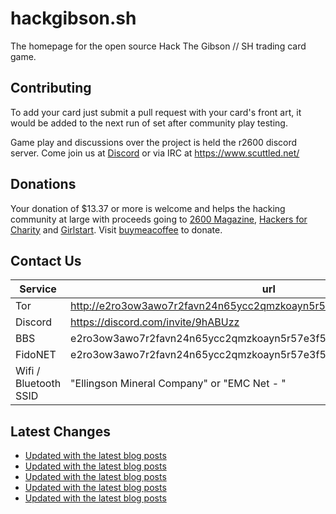 # hackgibson.sh
The homepage for the open source Hack The Gibson // SH trading card game.


## Contributing

To add your card just submit a pull request with your card's front art, it would be added to the next run of set after community play testing.

Game play and discussions over the project is held the r2600 discord server. Come join us at [Discord](https://discord.com/invite/9hABUzz) or via IRC at https://www.scuttled.net/


## Donations

Your donation of $13.37 or more is welcome and helps the hacking community at large with proceeds going to [2600 Magazine](https://2600.com/), [Hackers for Charity](https://hackersforcharity.org) and [Girlstart](https://girlstart.org).  Visit [buymeacoffee](https://www.buymeacoffee.com/hackgibson.sh) to donate.


## Contact Us

Service | url
-|-
Tor | http://e2ro3ow3awo7r2favn24n65ycc2qmzkoayn5r57e3f56nvjwdcgg32ad.onion
Discord | https://discord.com/invite/9hABUzz
BBS | e2ro3ow3awo7r2favn24n65ycc2qmzkoayn5r57e3f56nvjwdcgg32ad.onion:23
FidoNET | e2ro3ow3awo7r2favn24n65ycc2qmzkoayn5r57e3f56nvjwdcgg32ad.onion:24554
Wifi / Bluetooth SSID | "Ellingson Mineral Company" or "EMC Net - <fidonet address>"

## Latest Changes
<!-- BLOG-POST-LIST:START -->
- [Updated with the latest blog posts](https://github.com/DFW2600/hackgibson.sh/commit/df8c6982faa281321552e68f7bf725ca0fe4e667)
- [Updated with the latest blog posts](https://github.com/DFW2600/hackgibson.sh/commit/58fd6e1bb86fa3332df45bec40048bf877f4a299)
- [Updated with the latest blog posts](https://github.com/DFW2600/hackgibson.sh/commit/e29916d9a03443c4f7646a50a23e107711c3511f)
- [Updated with the latest blog posts](https://github.com/DFW2600/hackgibson.sh/commit/9294a02e4f03fa87f9dd1351aaa0768994b9a9dc)
- [Updated with the latest blog posts](https://github.com/DFW2600/hackgibson.sh/commit/5b4669a8d9db392d6c8e9dc6770b109b6db03389)
<!-- BLOG-POST-LIST:END -->
